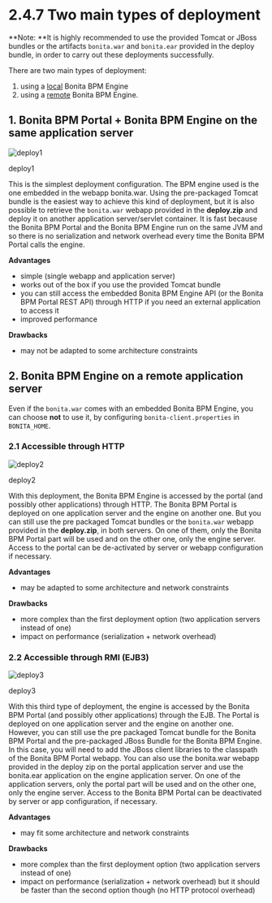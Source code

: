 # 2.4.7 Two main types of deployment

**Note: **It is highly recommended to use the provided Tomcat or JBoss bundles or the artifacts `bonita.war` and `bonita.ear` provided in the deploy bundle, in order to carry out these deployments successfully.



There are two main types of deployment:

1. using a [local](#sameapp) Bonita BPM Engine
2. using a [remote](#http) Bonita BPM Engine.



## 1\. Bonita BPM Portal + Bonita BPM Engine on the same application server


![deploy1](images/images-6_0/poss_deploy1.png)

deploy1

This is the simplest deployment configuration. The BPM engine used is the one embedded in the webapp bonita.war. Using the pre-packaged Tomcat bundle is the easiest way to achieve this kind of deployment, but it is also possible to retrieve the `bonita.war` webapp provided in the **deploy.zip** and deploy it on another application server/servlet container.
It is fast because the Bonita BPM Portal and the Bonita BPM Engine run on the same JVM and so there is no serialization and network overhead every time the Bonita BPM Portal calls the engine.


**Advantages**

* simple (single webapp and application server)
* works out of the box if you use the provided Tomcat bundle
* you can still access the embedded Bonita BPM Engine API (or the Bonita BPM Portal REST API) through HTTP if you need an external application to access it
* improved performance

**Drawbacks**

* may not be adapted to some architecture constraints



## 2\. Bonita BPM Engine on a remote application server

Even if the `bonita.war` comes with an embedded Bonita BPM Engine, you can choose **not** to use it, by configuring `bonita-client.properties` in `BONITA_HOME`.



### 2.1 Accessible through HTTP


![deploy2](images/images-6_0/poss_deploy2.png)

deploy2



With this deployment, the Bonita BPM Engine is accessed by the portal (and possibly other applications) through HTTP. The Bonita BPM Portal is deployed on one application server and the engine on another one.
But you can still use the pre packaged Tomcat bundles or the `bonita.war` webapp provided in the **deploy.zip**, in both servers. On one of them, only the Bonita BPM Portal part will be used and on the other one, only the engine server. Access to the portal can be de-activated by server or webapp configuration if necessary.


**Advantages**

* may be adapted to some architecture and network constraints

**Drawbacks**

* more complex than the first deployment option (two application servers instead of one)
* impact on performance (serialization + network overhead)



### 2.2 Accessible through RMI (EJB3)


![deploy3](images/images-6_0/poss_deploy3.png)

deploy3


With this third type of deployment, the engine is accessed by the Bonita BPM Portal (and possibly other applications) through the EJB.
The Portal is deployed on one application server and the engine on another one.
However, you can still use the pre packaged Tomcat bundle for the Bonita BPM Portal and the pre-packaged JBoss Bundle for the Bonita BPM Engine.
In this case, you will need to add the JBoss client libraries to the classpath of the Bonita BPM Portal webapp. 
You can also use the bonita.war webapp provided in the deploy zip on the portal application server and use the bonita.ear application on the engine application server. 
On one of the application servers, only the portal part will be used and on the other one, only the engine server. 
Access to the Bonita BPM Portal can be deactivated by server or app configuration, if necessary.


**Advantages**

* may fit some architecture and network constraints

**Drawbacks**

* more complex than the first deployment option (two application servers instead of one)
* impact on performance (serialization + network overhead) but it should be faster than the second option though (no HTTP protocol overhead)